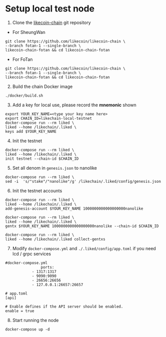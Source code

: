 # Setup local test node

1. Clone the [likecoin-chain](https://github.com/likecoin/likecoin-chain) git repository

* For SheungWan

```text
git clone https://github.com/likecoin/likecoin-chain \
--branch fotan-1 --single-branch \
likecoin-chain-fotan && cd likecoin-chain-fotan
```

* For FoTan

```text
git clone https://github.com/likecoin/likecoin-chain \
--branch fotan-1 --single-branch \
likecoin-chain-fotan && cd likecoin-chain-fotan
```

2. Build the chain Docker image

```text
./docker/build.sh
```

3. Add a key for local use, please record the **mnemonic** shown

```text
export YOUR_KEY_NAME=<type your key name here>
export CHAIN_ID=likechain-local-testnet
docker-compose run --rm liked \
liked --home /likechain/.liked \
keys add $YOUR_KEY_NAME
```

4. Init the testnet

```text
docker-compose run --rm liked \
liked --home /likechain/.liked \
init testnet --chain-id $CHAIN_ID
```

5. Set all denom in `genesis.json` to nanolike

```text
docker-compose run --rm liked \
sed -i  's/"stake"/"nanolike"/g' /likechain/.liked/config/genesis.json
```

6. Init the testnet accounts

```text
docker-compose run --rm liked \
liked --home /likechain/.liked \
add-genesis-account $YOUR_KEY_NAME 1000000000000000000nanolike

docker-compose run --rm liked \
liked --home /likechain/.liked \
gentx $YOUR_KEY_NAME 1000000000000000000nanolike --chain-id $CHAIN_ID

docker-compose run --rm liked \
liked --home /likechain/.liked collect-gentxs
```

7. Modify `docker-compose.yml` and `./.liked/config/app.toml` if you need lcd / grpc services

```text
#docker-compose.yml
				ports:
            - 1317:1317
            - 9090:9090
            - 26656:26656
            - 127.0.0.1:26657:26657
```

```text
# app.toml
[api]

# Enable defines if the API server should be enabled.
enable = true
```

8. Start running the node

```text
docker-compose up -d
```


